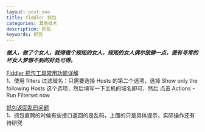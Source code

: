```yaml
---
layout: post_one
title: fiddler 抓包
categories: 其他技术
description: 抓包
keywords: 抓包
---
```


***做人，做了个女人，就得做个规矩的女人，规矩的女人偶尔放肆一点，便有寻常的坏女人梦想不到的好处可得。***

[Fiddler 抓包工具常用功能详解](https://www.cnblogs.com/ceshijiagoushi/p/9418459.html)  
1、使用 filters 过滤域名：只需要选择 Hosts 的第二个选项，选择 Show only the following Hosts 这个选项，然后填写一下主机的域名即可，然后
点击 Actions -  Run Filterset now

[抓包返回乱码问题](https://blog.csdn.net/weixin_40414337/article/details/88561066)  
1、抓包直聘的时候有些接口返回的是乱码，上面的只是具体提示，实际操作还有待研究

